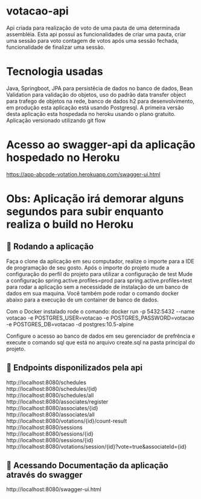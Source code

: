 # votacao-api

Api criada para realização de voto de uma pauta de uma determinada assembléia.
Esta api possui as funcionalidades de criar uma pauta, criar uma sessão para voto
contagem de votos após uma sessão fechada, funcionalidade de finalizar uma sessão.

# Tecnologia usadas
Java, Springboot, JPA para persistêcia de dados no banco de dados, Bean Validation 
para validação do objetos, uso do padrão data transfer object para trafego de objetos
na rede, banco de dados h2 para desenvolvimento, em produção esta aplicação está usando
Postgresql. A primeira versão desta aplicação esta hospedada no heroku usando o plano gratuito.
Aplicação versionado utilizando git flow 

# Acesso ao swagger-api da aplicação hospedado no Heroku

https://app-abcode-votation.herokuapp.com/swagger-ui.html

# Obs: Aplicação irá demorar alguns segundos para subir enquanto realiza o build no Heroku

## 🚀 Rodando a aplicação

Faça o clone da aplicação em seu computador, realize o importe para a IDE de programação de seu gosto.
Após o importe do projeto mude a configuração do perfil do projeto para utilizar a configuração de test
Mude a configuração spring.active.profiles=prod para spring.active.profiles=test para rodar a aplicação
sem a necessidade de instalação de um banco de dados em sua maquina. Você também pode rodar o comando 
docker abaixo para a execução de um container de banco de dados.

Com o Docker instalado rode o comando: docker run -p 5432:5432 --name votacao -e POSTGRES_USER=votacao -e POSTGRES_PASSWORD=votacao -e POSTGRES_DB=votacao -d postgres:10.5-alpine

Configure o acesso ao banco de dados em seu gerenciador de prefrência e execute o comando sql que está no arquivo create.sql na pasta principal do projeto.

## 🚀 Endpoints disponilizados pela api
 http://localhost:8080/schedules <br/>
 http://localhost:8080/schedules/{id} <br/>
 http://localhost:8080/schedules/all <br/>
 http://localhost:8080/associates/register <br/>
 http://localhost:8080/associates/{id} <br/>
 http://localhost:8080/associates/all <br/>
 http://localhost:8080/votations/{id}/count-result <br/>
 http://localhost:8080/sessions <br/>
 http://localhost:8080/sessions/{id} <br/>
 http://localhost:8080/sessions/{id} <br/>
 http://localhost:8080/votations/session/{id}?vote=true&associateId={id} <br/>
  
## 🚀 Acessando Documentação da aplicação através do swagger
http://localhost:8080/swagger-ui.html


